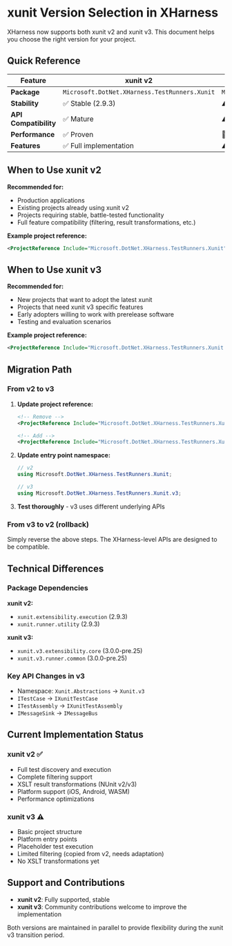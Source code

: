 # xunit Version Selection in XHarness

XHarness now supports both xunit v2 and xunit v3. This document helps you choose the right version for your project.

## Quick Reference

| Feature | xunit v2 | xunit v3 |
|---------|----------|----------|
| **Package** | `Microsoft.DotNet.XHarness.TestRunners.Xunit` | `Microsoft.DotNet.XHarness.TestRunners.Xunit.v3` |
| **Stability** | ✅ Stable (2.9.3) | ⚠️ Prerelease (3.0.0-pre.25) |
| **API Compatibility** | ✅ Mature | ⚠️ Breaking changes |
| **Performance** | ✅ Proven | 🔄 To be evaluated |
| **Features** | ✅ Full implementation | ⚠️ Basic implementation |

## When to Use xunit v2

**Recommended for:**
- Production applications
- Existing projects already using xunit v2
- Projects requiring stable, battle-tested functionality
- Full feature compatibility (filtering, result transformations, etc.)

**Example project reference:**
```xml
<ProjectReference Include="Microsoft.DotNet.XHarness.TestRunners.Xunit" />
```

## When to Use xunit v3

**Recommended for:**
- New projects that want to adopt the latest xunit
- Projects that need xunit v3 specific features
- Early adopters willing to work with prerelease software
- Testing and evaluation scenarios

**Example project reference:**
```xml
<ProjectReference Include="Microsoft.DotNet.XHarness.TestRunners.Xunit.v3" />
```

## Migration Path

### From v2 to v3

1. **Update project reference:**
   ```xml
   <!-- Remove -->
   <ProjectReference Include="Microsoft.DotNet.XHarness.TestRunners.Xunit" />
   
   <!-- Add -->
   <ProjectReference Include="Microsoft.DotNet.XHarness.TestRunners.Xunit.v3" />
   ```

2. **Update entry point namespace:**
   ```csharp
   // v2
   using Microsoft.DotNet.XHarness.TestRunners.Xunit;
   
   // v3  
   using Microsoft.DotNet.XHarness.TestRunners.Xunit.v3;
   ```

3. **Test thoroughly** - v3 uses different underlying APIs

### From v3 to v2 (rollback)

Simply reverse the above steps. The XHarness-level APIs are designed to be compatible.

## Technical Differences

### Package Dependencies

**xunit v2:**
- `xunit.extensibility.execution` (2.9.3)
- `xunit.runner.utility` (2.9.3)

**xunit v3:**
- `xunit.v3.extensibility.core` (3.0.0-pre.25)
- `xunit.v3.runner.common` (3.0.0-pre.25)

### Key API Changes in v3

- Namespace: `Xunit.Abstractions` → `Xunit.v3`
- `ITestCase` → `IXunitTestCase`
- `ITestAssembly` → `IXunitTestAssembly`
- `IMessageSink` → `IMessageBus`

## Current Implementation Status

### xunit v2 ✅
- Full test discovery and execution
- Complete filtering support
- XSLT result transformations (NUnit v2/v3)
- Platform support (iOS, Android, WASM)
- Performance optimizations

### xunit v3 ⚠️
- Basic project structure
- Platform entry points
- Placeholder test execution
- Limited filtering (copied from v2, needs adaptation)
- No XSLT transformations yet

## Support and Contributions

- **xunit v2**: Fully supported, stable
- **xunit v3**: Community contributions welcome to improve the implementation

Both versions are maintained in parallel to provide flexibility during the xunit v3 transition period.